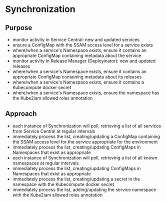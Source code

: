 # Synchronization

## Purpose

- monitor activity in Service Central: new and updated services
- ensure a ConfigMap with the SSAM access level for a service exists
- where/when a service's Namespace exists, ensure it contains an appropriate ConfigMap containing metadata about the service
- monitor activity in Release Manager (Deployinator): new and updated releases
- where/when a service's Namespace exists, ensure it contains an appropriate ConfigMap containing metadata about its releases
- where/when a service's Namespace exists, ensure it contains a Kubecompute docker secret
- where/when a service's Namespace exists, ensure the namespace has the Kube2iam allowed roles annotation

## Approach

- each instance of Synchronization will poll, retrieving a list of all services from Service Central at regular intervals
- immediately process the list, creating/updating a ConfigMap containing the SSAM access level for the service appropriate for the environment
- immediately process the list, creating/updating ConfigMaps in Namespaces that exist as appropriate
- each instance of Synchronization will poll, retrieving a list of all known namespaces at regular intervals
- immediately process the list, creating/updating ConfigMaps in Namespaces that exist as appropriate
- immediately process the list, creating/updating a secret in the namespace with the Kubecompute docker secret
- immediately process the list, adding/updating the service namespace with the Kube2iam allowed roles annotation
